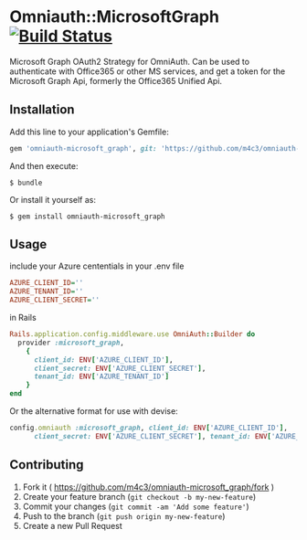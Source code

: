 # Omniauth::MicrosoftGraph [![Build Status](https://travis-ci.org/m4c3/omniauth-microsoft_graph.svg?branch=master)](https://travis-ci.org/m4c3/omniauth-microsoft_graph)

Microsoft Graph OAuth2 Strategy for OmniAuth.
Can be used to authenticate with Office365 or other MS services, and get a token for the Microsoft Graph Api, formerly the Office365 Unified Api.

## Installation

Add this line to your application's Gemfile:

```ruby
gem 'omniauth-microsoft_graph', git: 'https://github.com/m4c3/omniauth-microsoft_graph'
```

And then execute:

    $ bundle

Or install it yourself as:

    $ gem install omniauth-microsoft_graph

## Usage
include your Azure cententials in your .env file
```ini
AZURE_CLIENT_ID=''
AZURE_TENANT_ID=''
AZURE_CLIENT_SECRET=''
```

in Rails
```ruby
Rails.application.config.middleware.use OmniAuth::Builder do
  provider :microsoft_graph,
    {
      client_id: ENV['AZURE_CLIENT_ID'],
      client_secret: ENV['AZURE_CLIENT_SECRET'],
      tenant_id: ENV['AZURE_TENANT_ID']
    }
end
```

Or the alternative format for use with devise:

```ruby
config.omniauth :microsoft_graph, client_id: ENV['AZURE_CLIENT_ID'],
      client_secret: ENV['AZURE_CLIENT_SECRET'], tenant_id: ENV['AZURE_TENANT_ID']
```

## Contributing

1. Fork it ( https://github.com/m4c3/omniauth-microsoft_graph/fork )
2. Create your feature branch (`git checkout -b my-new-feature`)
3. Commit your changes (`git commit -am 'Add some feature'`)
4. Push to the branch (`git push origin my-new-feature`)
5. Create a new Pull Request
